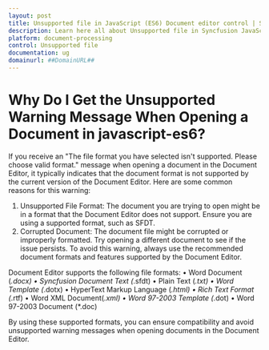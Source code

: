 ```yaml
---
layout: post
title: Unsupported file in JavaScript (ES6) Document editor control | Syncfusion
description: Learn here all about Unsupported file in Syncfusion JavaScript (ES6) Document editor control of Syncfusion Essential JS 2 and more.
platform: document-processing
control: Unsupported file 
documentation: ug
domainurl: ##DomainURL##
---
```


# Why Do I Get the Unsupported Warning Message When Opening a Document in javascript-es6?

If you receive an "The file format you have selected isn't supported. Please choose valid format." message when opening a document in the Document Editor, it typically indicates that the document format is not supported by the current version of the Document Editor. Here are some common reasons for this warning:
1.	Unsupported File Format: The document you are trying to open might be in a format that the Document Editor does not support. Ensure you are using a supported format, such as SFDT.
2.	Corrupted Document: The document file might be corrupted or improperly formatted. Try opening a different document to see if the issue persists.
To avoid this warning, always use the recommended document formats and features supported by the Document Editor. 

Document Editor supports the following file formats:
•	Word Document (*.docx)
•	Syncfusion Document Text (*.sfdt)
•	Plain Text (*.txt)
•	Word Template (*.dotx)
•	HyperText Markup Language (*.html)
•	Rich Text Format (*.rtf)
•	Word XML Document(*.xml)
•	Word 97-2003 Template (*.dot)
•	Word 97-2003 Document (*.doc)

By using these supported formats, you can ensure compatibility and avoid unsupported warning messages when opening documents in the Document Editor.
